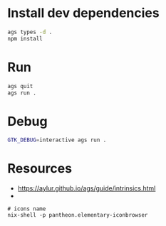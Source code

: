 # Install dev dependencies

```bash
ags types -d .
npm install
``` 

# Run

```bash
ags quit
ags run .

```

# Debug 

``` bash
GTK_DEBUG=interactive ags run .
```

# Resources

 - https://aylur.github.io/ags/guide/intrinsics.html
 - 

 ```
# icons name
nix-shell -p pantheon.elementary-iconbrowser
```
